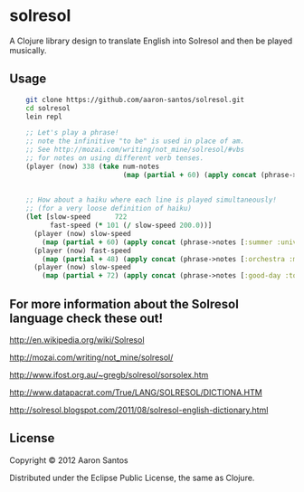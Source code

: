 # solresol

A Clojure library design to translate English into Solresol and then be played musically.

## Usage
```sh
    git clone https://github.com/aaron-santos/solresol.git
    cd solresol
    lein repl
```
```clj
    ;; Let's play a phrase!
    ;; note the infinitive "to be" is used in place of am.
    ;; See http://mozai.com/writing/not_mine/solresol/#vbs
    ;; for notes on using different verb tenses.
    (player (now) 338 (take num-notes
                            (map (partial + 60) (apply concat (phrase->notes [:I :be :happy])))))
    
    
    ;; How about a haiku where each line is played simultaneously!
    ;; (for a very loose definition of haiku)
    (let [slow-speed      722
          fast-speed (* 101 (/ slow-speed 200.0))]
      (player (now) slow-speed
        (map (partial + 60) (apply concat (phrase->notes [:summer :universe]))))
      (player (now) fast-speed
        (map (partial + 48) (apply concat (phrase->notes [:orchestra :meet :everywhere]))))
      (player (now) slow-speed
        (map (partial + 72) (apply concat (phrase->notes [:good-day :tomorrow])))))
```
## For more information about the Solresol language check these out!
http://en.wikipedia.org/wiki/Solresol

http://mozai.com/writing/not_mine/solresol/

http://www.ifost.org.au/~gregb/solresol/sorsolex.htm

http://www.datapacrat.com/True/LANG/SOLRESOL/DICTIONA.HTM

http://solresol.blogspot.com/2011/08/solresol-english-dictionary.html

## License

Copyright © 2012 Aaron Santos

Distributed under the Eclipse Public License, the same as Clojure.
